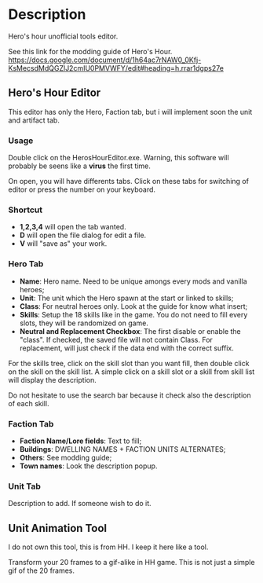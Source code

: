 # Description
<p>
Hero's hour unofficial tools editor.
</p>

See this link for the modding guide of Hero's Hour.
https://docs.google.com/document/d/1h64ac7rNAW0_0Kfj-KsMecsdMdQGZlJ2cmIU0PMVWFY/edit#heading=h.rrar1dgps27e

## Hero's Hour Editor

This editor has only the Hero, Faction tab, but i will implement soon the unit and artifact tab.

### Usage

Double click on the HerosHourEditor.exe. Warning, this software will probably be seens like a **virus** the first time.</br>

On open, you will have differents tabs. Click on these tabs for switching of editor or press the number on your keyboard.

### Shortcut

* **1,2,3,4** will open the tab wanted.
* **D** will open the file dialog for edit a file.
* **V** will "save as" your work.


### Hero Tab
 * **Name**: Hero name. Need to be unique amongs every mods and vanilla heroes;
 * **Unit**: The unit which the Hero spawn at the start or linked to skills;
 * **Class**: For neutral heroes only. Look at the guide for know what insert;
 * **Skills**: Setup the 18 skills like in the game. You do not need to fill every slots, they will be randomized on game.
 * **Neutral and Replacement Checkbox**: The first disable or enable the "class". If checked, the saved file will not contain Class. For replacement, will just check if the data end with the correct suffix.

 For the skills tree, click on the skill slot than you want fill, then double click on the skill on the skill list. A simple click on a skill slot or a skill from skill list will display the description.

 Do not hesitate to use the search bar because it check also the description of each skill.

### Faction Tab
  * **Faction Name/Lore fields**: Text to fill;
  * **Buildings**: DWELLING NAMES + FACTION UNITS ALTERNATES;
  * **Others**: See modding guide;
  * **Town names**: Look the description popup.

### Unit Tab
Description to add. If someone wish to do it.

## Unit Animation Tool
I do not own this tool, this is from HH. I keep it here like a tool.

Transform your 20 frames to a gif-alike in HH game. This is not just a simple gif of the 20 frames.
